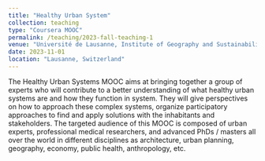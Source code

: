 ```yaml
---
title: "Healthy Urban System"
collection: teaching
type: "Coursera MOOC"
permalink: /teaching/2023-fall-teaching-1
venue: "Université de Lausanne, Institute of Geography and Sustainability"
date: 2023-11-01
location: "Lausanne, Switzerland"
---
```


The Healthy Urban Systems MOOC aims at bringing together a group of experts who will contribute to a better understanding of what healthy urban systems are and how they function in system. They will give perspectives on how to approach these complex systems, organize participatory approaches to find and apply solutions with the inhabitants and stakeholders.
The targeted audience of this MOOC is composed of urban experts, professional medical researchers, and advanced PhDs / masters all over the world in different disciplines as architecture, urban planning, geography, economy, public health, anthropology, etc.